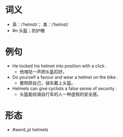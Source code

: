 # 词义
- 英：/ˈhelmɪt/； 美：/ˈhelmɪt/
- #n 头盔；防护帽
# 例句
- He locked his helmet into position with a click .
	- 他喀哒一声把头盔扣好。
- Do yourself a favour and wear a helmet on the bike .
	- 要照顾自己，骑车戴上头盔。
- Helmets can give cyclists a false sense of security .
	- 头盔能给骑自行车的人一种虚假的安全感。
# 形态
- #word_pl helmets
